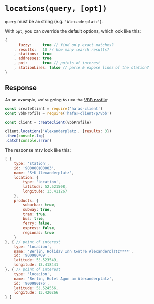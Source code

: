 # `locations(query, [opt])`

`query` must be an string (e.g. `'Alexanderplatz'`).

With `opt`, you can override the default options, which look like this:

```js
{
	  fuzzy:     true // find only exact matches?
	, results:   10 // how many search results?
	, stations:  true
	, addresses: true
	, poi:       true // points of interest
	, stationLines: false // parse & expose lines of the station?
}
```

## Response

As an example, we're going to use the [VBB profile](../p/vbb):

```js
const createClient = require('hafas-client')
const vbbProfile = require('hafas-client/p/vbb')

const client = createClient(vbbProfile)

client.locations('Alexanderplatz', {results: 3})
.then(console.log)
.catch(console.error)
```

The response may look like this:

```js
[ {
	type: 'station',
	id: '900000100003',
	name: 'S+U Alexanderplatz',
	location: {
		type: 'location',
		latitude: 52.521508,
		longitude: 13.411267
	},
	products: {
		suburban: true,
		subway: true,
		tram: true,
		bus: true,
		ferry: false,
		express: false,
		regional: true
	}
}, { // point of interest
	type: 'location',
	name: 'Berlin, Holiday Inn Centre Alexanderplatz****',
	id: '900980709',
	latitude: 52.523549,
	longitude: 13.418441
}, { // point of interest
	type: 'location',
	name: 'Berlin, Hotel Agon am Alexanderplatz',
	id: '900980176',
	latitude: 52.524556,
	longitude: 13.420266
} ]
```
